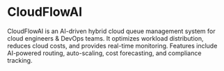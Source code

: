 # CloudFlowAI
 CloudFlowAI is an AI-driven hybrid cloud queue management system for cloud engineers &amp; DevOps teams. It optimizes workload distribution, reduces cloud costs, and provides real-time monitoring. Features include AI-powered routing, auto-scaling, cost forecasting, and compliance tracking.

